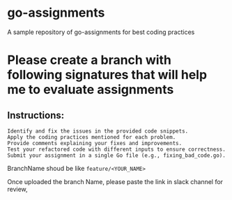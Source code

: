 # go-assignments
A sample repository of go-assignments for best coding practices

# Please create a branch with following signatures that will help me to evaluate assignments

## Instructions:

    Identify and fix the issues in the provided code snippets.
    Apply the coding practices mentioned for each problem.
    Provide comments explaining your fixes and improvements.
    Test your refactored code with different inputs to ensure correctness.
    Submit your assignment in a single Go file (e.g., fixing_bad_code.go).
    
BranchName shoud be like `feature/<YOUR_NAME>`

Once uploaded the branch Name, please paste the link in slack channel for review,